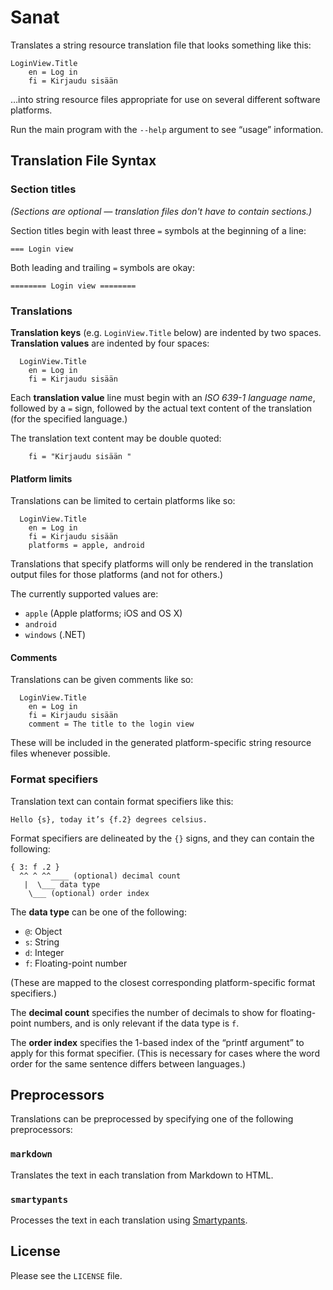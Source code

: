 
Sanat
=====

Translates a string resource translation file that looks something like this:

    LoginView.Title
        en = Log in
        fi = Kirjaudu sisään

…into string resource files appropriate for use on several different software platforms.

Run the main program with the `--help` argument to see “usage” information.


Translation File Syntax
------------------------

### Section titles

_(Sections are optional — translation files don't have to contain sections.)_

Section titles begin with least three `=` symbols at the beginning of a line:

    === Login view

Both leading and trailing `=` symbols are okay:

    ======== Login view ========


### Translations

__Translation keys__ (e.g. `LoginView.Title` below) are indented by two spaces.
__Translation values__ are indented by four spaces:

      LoginView.Title
        en = Log in
        fi = Kirjaudu sisään

Each __translation value__ line must begin with an _ISO 639-1 language name_, followed by a `=` sign, followed by the actual text content of the translation (for the specified language.)

The translation text content may be double quoted:

        fi = "Kirjaudu sisään "

#### Platform limits

Translations can be limited to certain platforms like so:

      LoginView.Title
        en = Log in
        fi = Kirjaudu sisään
        platforms = apple, android

Translations that specify platforms will only be rendered in the translation output files for those platforms (and not for others.)

The currently supported values are:

- `apple` (Apple platforms; iOS and OS X)
- `android`
- `windows` (.NET)

#### Comments

Translations can be given comments like so:

      LoginView.Title
        en = Log in
        fi = Kirjaudu sisään
        comment = The title to the login view

These will be included in the generated platform-specific string resource files whenever possible.


### Format specifiers

Translation text can contain format specifiers like this:

    Hello {s}, today it’s {f.2} degrees celsius.

Format specifiers are delineated by the `{}` signs, and they can contain the following:

    { 3: f .2 }
      ^^ ^ ^^____ (optional) decimal count
       |  \___ data type
        \___ (optional) order index

The __data type__ can be one of the following:

- `@`: Object
- `s`: String
- `d`: Integer
- `f`: Floating-point number

(These are mapped to the closest corresponding platform-specific format specifiers.)

The __decimal count__ specifies the number of decimals to show for floating-point numbers, and is only relevant if the data type is `f`.

The __order index__ specifies the 1-based index of the “printf argument” to apply for this format specifier. (This is necessary for cases where the word order for the same sentence differs between languages.)


Preprocessors
-------------

Translations can be preprocessed by specifying one of the following preprocessors:

### `markdown`

Translates the text in each translation from Markdown to HTML.

### `smartypants`

Processes the text in each translation using [Smartypants].


[Smartypants]: https://daringfireball.net/projects/smartypants/


License
-------

Please see the `LICENSE` file.





